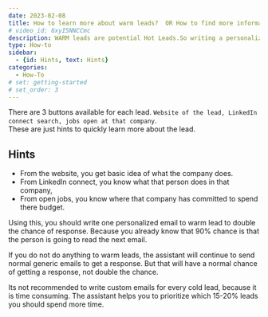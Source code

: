 ```yaml
---
date: 2023-02-08
title: How to learn more about warm leads?  OR How to find more information about warm leads ?
# video_id: 6xyI5NNCCmc
description: WARM leads are potential Hot Leads.So writing a personalized email will double the chance of response.
type: How-to
sidebar:
  - {id: Hints, text: Hints}
categories:
  - How-To
# set: getting-started
# set_order: 3
---
```

There are 3 buttons available for each lead. `Website of the lead, LinkedIn connect search, jobs open at that company`.  
These are just hints to quickly learn more about the lead. 
## Hints 
- From the website, you get basic idea of what the company does. 
- From LinkedIn connect, you know what that person does in that company, 
- From open jobs, you know where that company has committed to spend there budget.  

Using this, you should write one personalized email to warm lead to double the chance of response. Because you already know that 90% chance is that the person is going to read the next email. 

If you do not do anything to warm leads, the assistant will continue to send normal generic emails to get a response. But that will have a normal chance of getting a response, not double the chance. 

Its not recommended to write custom emails for every cold lead, because it is time consuming. The assistant helps you to prioritize which 15-20% leads you should spend more time.